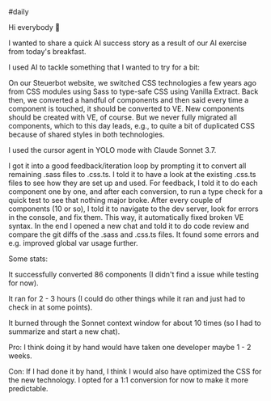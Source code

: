 #daily 

Hi everybody 👋

I wanted to share a quick AI success story as a result of our AI exercise from today's breakfast.

I used AI to tackle something that I wanted to try for a bit:

On our Steuerbot website, we switched CSS technologies a few years ago from CSS modules using Sass to type-safe CSS using Vanilla Extract. Back then, we converted a handful of components and then said every time a component is touched, it should be converted to VE. New components should be created with VE, of course. But we never fully migrated all components, which to this day leads, e.g., to quite a bit of duplicated CSS because of shared styles in both technologies.

I used the cursor agent in YOLO mode with Claude Sonnet 3.7.

I got it into a good feedback/iteration loop by prompting it to convert all remaining .sass files to .css.ts. I told it to have a look at the existing .css.ts files to see how they are set up and used. For feedback, I told it to do each component one by one, and after each conversion, to run a type check for a quick test to see that nothing major broke. After every couple of components (10 or so), I told it to navigate to the dev server, look for errors in the console, and fix them. This way, it automatically fixed broken VE syntax. In the end I opened a new chat and told it to do code review and compare the git diffs of the .sass and .css.ts files. It found some errors and e.g. improved global var usage further.

Some stats:

It successfully converted 86 components (I didn't find a issue while testing for now).

It ran for 2 - 3 hours (I could do other things while it ran and just had to check in at some points).

It burned through the Sonnet context window for about 10 times (so I had to summarize and start a new chat).

Pro: I think doing it by hand would have taken one developer maybe 1 - 2 weeks.

Con: If I had done it by hand, I think I would also have optimized the CSS for the new technology. I opted for a 1:1 conversion for now to make it more predictable.
